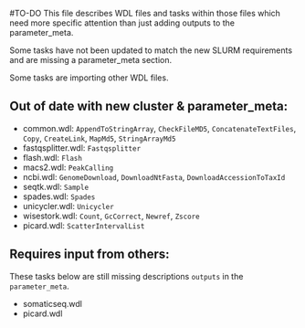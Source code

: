#TO-DO
This file describes WDL files and tasks within those files which need
more specific attention than just adding outputs to the parameter_meta.

Some tasks have not been updated to match the new SLURM requirements and are
missing a parameter_meta section.

Some tasks are importing other WDL files.

## Out of date with new cluster & parameter_meta:
* common.wdl: `AppendToStringArray`, `CheckFileMD5`, `ConcatenateTextFiles`,
              `Copy`, `CreateLink`, `MapMd5`, `StringArrayMd5`
* fastqsplitter.wdl: `Fastqsplitter`
* flash.wdl: `Flash`
* macs2.wdl: `PeakCalling`
* ncbi.wdl: `GenomeDownload`, `DownloadNtFasta`, `DownloadAccessionToTaxId`
* seqtk.wdl: `Sample`
* spades.wdl: `Spades`
* unicycler.wdl: `Unicycler`
* wisestork.wdl: `Count`, `GcCorrect`, `Newref`, `Zscore`
* picard.wdl: `ScatterIntervalList`

## Requires input from others:
These tasks below are still missing descriptions `outputs` in
the `parameter_meta`.
* somaticseq.wdl
* picard.wdl
